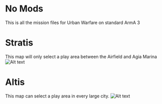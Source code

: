 No Mods
=======
This is all the mission files for Urban Warfare on standard ArmA 3


Stratis
=======
This map will only select a play area between the Airfield and Agia Marina 
![Alt text](https://i.gyazo.com/d11233604fc381e1d6686c0dc76b8a69.png "Stratis Circle Zones")


Altis
=====
This map can select a play area in every large city.
![Alt text](https://i.gyazo.com/2b603dab63dc656bb9856efc982fb9c7.png "Altis Circle Zones")
